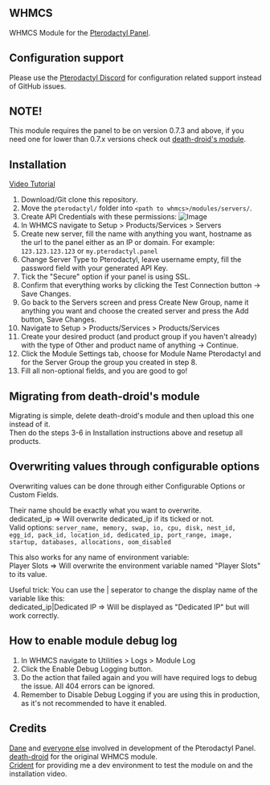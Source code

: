 ## WHMCS
WHMCS Module for the [Pterodactyl Panel](https://github.com/pterodactyl/panel/).

## Configuration support
Please use the [Pterodactyl Discord](https://discord.gg/pterodactyl) for configuration related support instead of GitHub issues.

## NOTE!
This module requires the panel to be on version 0.7.3 and above, if you need one for lower than 0.7.x versions check out [death-droid's module](https://github.com/death-droid/Pterodactyl-WHMCS).

## Installation
[Video Tutorial](https://www.youtube.com/watch?v=wURpRD9vfj4)  

1. Download/Git clone this repository.  
2. Move the ``pterodactyl/`` folder into ``<path to whmcs>/modules/servers/``.
3. Create API Credentials with these permissions: ![Image](https://owo.sh/fa1eee.png)
4. In WHMCS navigate to Setup > Products/Services > Servers
5. Create new server, fill the name with anything you want, hostname as the url to the panel either as an IP or domain. For example: ``123.123.123.123`` or ``my.pterodactyl.panel``
6. Change Server Type to Pterodactyl, leave username empty, fill the password field with your generated API Key.
7. Tick the "Secure" option if your panel is using SSL.
8. Confirm that everything works by clicking the Test Connection button -> Save Changes.
9. Go back to the Servers screen and press Create New Group, name it anything you want and choose the created server and press the Add button, Save Changes.
10. Navigate to Setup > Products/Services > Products/Services
11. Create your desired product (and product group if you haven't already) with the type of Other and product name of anything -> Continue.
12. Click the Module Settings tab, choose for Module Name Pterodactyl and for the Server Group the group you created in step 8.
13. Fill all non-optional fields, and you are good to go!

## Migrating from death-droid's module
Migrating is simple, delete death-droid's module and then upload this one instead of it.  
Then do the steps 3-6 in Installation instructions above and resetup all products.  

## Overwriting values through configurable options
Overwriting values can be done through either Configurable Options or Custom Fields.  

Their name should be exactly what you want to overwrite.  
dedicated_ip => Will overwrite dedicated_ip if its ticked or not.  
Valid options: ``server_name, memory, swap, io, cpu, disk, nest_id, egg_id, pack_id, location_id, dedicated_ip, port_range, image, startup, databases, allocations, oom_disabled``

This also works for any name of environment variable:  
Player Slots => Will overwrite the environment variable named "Player Slots" to its value.  

Useful trick: You can use the | seperator to change the display name of the variable like this:  
dedicated_ip|Dedicated IP => Will be displayed as "Dedicated IP" but will work correctly.  

## How to enable module debug log
1. In WHMCS navigate to Utilities > Logs > Module Log
2. Click the Enable Debug Logging button.
3. Do the action that failed again and you will have required logs to debug the issue. All 404 errors can be ignored.
4. Remember to Disable Debug Logging if you are using this in production, as it's not recommended to have it enabled.

## Credits
[Dane](https://github.com/DaneEveritt) and [everyone else](https://github.com/Pterodactyl/Panel/graphs/contributors) involved in development of the Pterodactyl Panel.  
[death-droid](https://github.com/death-droid) for the original WHMCS module.  
[Crident](https://crident.com) for providing me a dev environment to test the module on and the installation video.  
